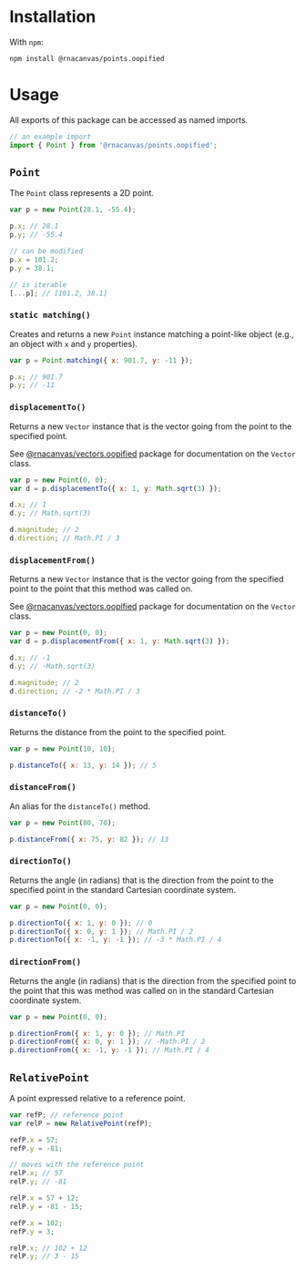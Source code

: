 # Installation

With `npm`:

```
npm install @rnacanvas/points.oopified
```

# Usage

All exports of this package can be accessed as named imports.

```javascript
// an example import
import { Point } from '@rnacanvas/points.oopified';
```

## `Point`

The `Point` class represents a 2D point.

```javascript
var p = new Point(28.1, -55.4);

p.x; // 28.1
p.y; // -55.4

// can be modified
p.x = 101.2;
p.y = 38.1;

// is iterable
[...p]; // [101.2, 38.1]
```

### `static matching()`

Creates and returns a new `Point` instance matching a point-like object
(e.g., an object with `x` and `y` properties).

```javascript
var p = Point.matching({ x: 901.7, y: -11 });

p.x; // 901.7
p.y; // -11
```

### `displacementTo()`

Returns a new `Vector` instance
that is the vector going from the point
to the specified point.

See [@rnacanvas/vectors.oopified](https://pzhaojohnson.github.io/rnacanvas.vectors.oopified/) package
for documentation on the `Vector` class.

```javascript
var p = new Point(0, 0);
var d = p.displacementTo({ x: 1, y: Math.sqrt(3) });

d.x; // 1
d.y; // Math.sqrt(3)

d.magnitude; // 2
d.direction; // Math.PI / 3
```

### `displacementFrom()`

Returns a new `Vector` instance
that is the vector going from the specified point
to the point that this method was called on.

See [@rnacanvas/vectors.oopified](https://pzhaojohnson.github.io/rnacanvas.vectors.oopified/) package
for documentation on the `Vector` class.

```javascript
var p = new Point(0, 0);
var d = p.displacementFrom({ x: 1, y: Math.sqrt(3) });

d.x; // -1
d.y; // -Math.sqrt(3)

d.magnitude; // 2
d.direction; // -2 * Math.PI / 3
```

### `distanceTo()`

Returns the distance from the point to the specified point.

```javascript
var p = new Point(10, 10);

p.distanceTo({ x: 13, y: 14 }); // 5
```

### `distanceFrom()`

An alias for the `distanceTo()` method.

```javascript
var p = new Point(80, 70);

p.distanceFrom({ x: 75, y: 82 }); // 13
```

### `directionTo()`

Returns the angle (in radians)
that is the direction from the point to the specified point
in the standard Cartesian coordinate system.

```javascript
var p = new Point(0, 0);

p.directionTo({ x: 1, y: 0 }); // 0
p.directionTo({ x: 0, y: 1 }); // Math.PI / 2
p.directionTo({ x: -1, y: -1 }); // -3 * Math.PI / 4
```

### `directionFrom()`

Returns the angle (in radians)
that is the direction from the specified point
to the point that this was method was called on
in the standard Cartesian coordinate system.

```javascript
var p = new Point(0, 0);

p.directionFrom({ x: 1, y: 0 }); // Math.PI
p.directionFrom({ x: 0, y: 1 }); // -Math.PI / 2
p.directionFrom({ x: -1, y: -1 }); // Math.PI / 4
```

## `RelativePoint`

A point expressed relative to a reference point.

```javascript
var refP; // reference point
var relP = new RelativePoint(refP);

refP.x = 57;
refP.y = -81;

// moves with the reference point
relP.x; // 57
relP.y; // -81

relP.x = 57 + 12;
relP.y = -81 - 15;

refP.x = 102;
refP.y = 3;

relP.x; // 102 + 12
relP.y; // 3 - 15
```
